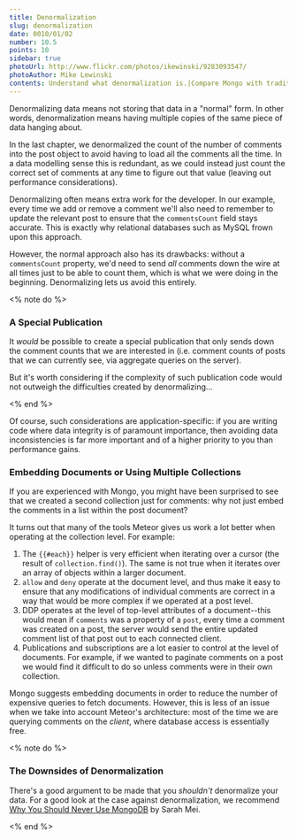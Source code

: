 ```yaml
---
title: Denormalization
slug: denormalization
date: 0010/01/02
number: 10.5
points: 10
sidebar: true
photoUrl: http://www.flickr.com/photos/ikewinski/9283093547/
photoAuthor: Mike Lewinski
contents: Understand what denormalization is.|Compare Mongo with traditional relational databases.|Learn when you should *not* denormalize your data. 
---
```


Denormalizing data means not storing that data in a "normal" form. In other words, denormalization means having multiple copies of the same piece of data hanging about. 

In the last chapter, we denormalized the count of the number of comments into the post object to avoid having to load all the comments all the time. In a data modelling sense this is redundant, as we could instead just count the correct set of comments at any time to figure out that value (leaving out performance considerations).

Denormalizing often means extra work for the developer. In our example, every time we add or remove a comment we'll also need to remember to update the relevant post to ensure that the `commentsCount` field stays accurate. This is exactly why relational databases such as MySQL frown upon this approach.

However, the normal approach also has its drawbacks: without a `commentsCount` property, we'd need to send _all_ comments down the wire at all times just to be able to count them, which is what we were doing in the beginning. Denormalizing lets us avoid this entirely.

<% note do %>

### A Special Publication

It *would* be possible to create a special publication that only sends down the comment counts that we are interested in (i.e. comment counts of posts that we can currently see, via aggregate queries on the server). 

But it's worth considering if the complexity of such publication code would not outweigh the difficulties created by denormalizing…

<% end %>

Of course, such considerations are application-specific: if you are writing code where data integrity is of paramount importance, then avoiding data inconsistencies is far more important and of a higher priority to you than performance gains.

### Embedding Documents or Using Multiple Collections

If you are experienced with Mongo, you might have been surprised to see that we created a second collection just for comments: why not just embed the comments in a list within the post document?

It turns out that many of the tools Meteor gives us work a lot better when operating at the collection level. For example:

1. The `{{#each}}` helper is very efficient when iterating over a cursor (the result of `collection.find()`). The same is not true when it iterates over an array of objects within a larger document.
2. `allow` and `deny` operate at the document level, and thus make it easy to ensure that any modifications of individual comments are correct in a way that would be more complex if we operated at a post level.
3. DDP operates at the level of top-level attributes of a document--this would mean if `comments` was a property of a `post`, every time a comment was created on a post, the server would send the entire updated comment list of that post out to each connected client.
4. Publications and subscriptions are a lot easier to control at the level of documents. For example, if we wanted to paginate comments on a post we would find it difficult to do so unless comments were in their own collection.

Mongo suggests embedding documents in order to reduce the number of expensive queries to fetch documents. However, this is less of an issue when we take into account Meteor's architecture: most of the time we are querying comments on the *client*, where database access is essentially free.

<% note do %>

### The Downsides of Denormalization

There's a good argument to be made that you *shouldn't* denormalize your data. For a good look at the case against denormalization, we recommend [Why You Should Never Use MongoDB](http://www.sarahmei.com/blog/2013/11/11/why-you-should-never-use-mongodb/) by Sarah Mei.

<% end %>